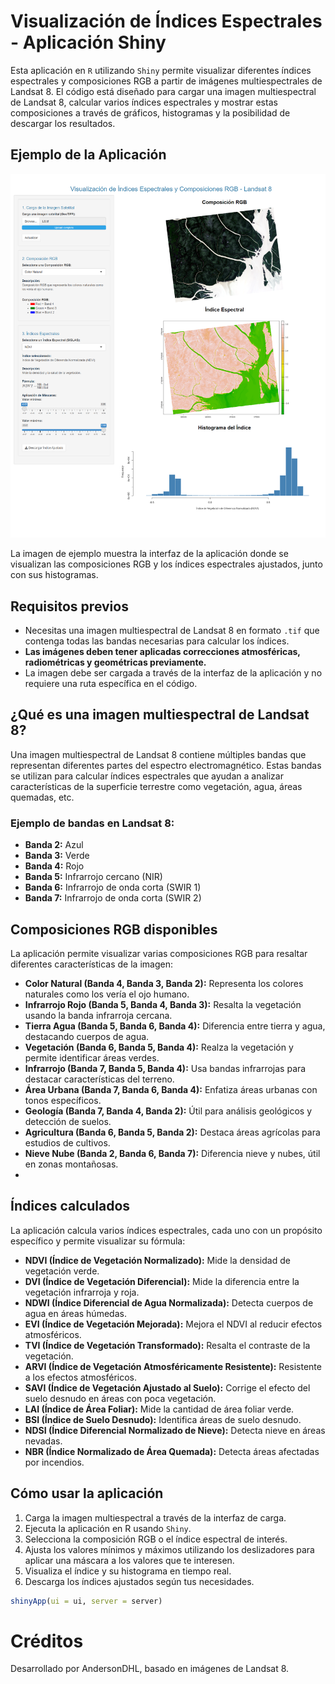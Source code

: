 # Visualización de Índices Espectrales - Aplicación Shiny

Esta aplicación en `R` utilizando `Shiny` permite visualizar diferentes índices espectrales y composiciones RGB a partir de imágenes multiespectrales de Landsat 8. El código está diseñado para cargar una imagen multiespectral de Landsat 8, calcular varios índices espectrales y mostrar estas composiciones a través de gráficos, histogramas y la posibilidad de descargar los resultados.

## Ejemplo de la Aplicación

![Ejemplo de visualización](imagen.png)

La imagen de ejemplo muestra la interfaz de la aplicación donde se visualizan las composiciones RGB y los índices espectrales ajustados, junto con sus histogramas.

## Requisitos previos

- Necesitas una imagen multiespectral de Landsat 8 en formato `.tif` que contenga todas las bandas necesarias para calcular los índices.
- **Las imágenes deben tener aplicadas correcciones atmosféricas, radiométricas y geométricas previamente.**
- La imagen debe ser cargada a través de la interfaz de la aplicación y no requiere una ruta específica en el código.

## ¿Qué es una imagen multiespectral de Landsat 8?

Una imagen multiespectral de Landsat 8 contiene múltiples bandas que representan diferentes partes del espectro electromagnético. Estas bandas se utilizan para calcular índices espectrales que ayudan a analizar características de la superficie terrestre como vegetación, agua, áreas quemadas, etc.

### Ejemplo de bandas en Landsat 8:

- **Banda 2:** Azul
- **Banda 3:** Verde
- **Banda 4:** Rojo
- **Banda 5:** Infrarrojo cercano (NIR)
- **Banda 6:** Infrarrojo de onda corta (SWIR 1)
- **Banda 7:** Infrarrojo de onda corta (SWIR 2)

## Composiciones RGB disponibles

La aplicación permite visualizar varias composiciones RGB para resaltar diferentes características de la imagen:

- **Color Natural (Banda 4, Banda 3, Banda 2):** Representa los colores naturales como los vería el ojo humano.
- **Infrarrojo Rojo (Banda 5, Banda 4, Banda 3):** Resalta la vegetación usando la banda infrarroja cercana.
- **Tierra Agua (Banda 5, Banda 6, Banda 4):** Diferencia entre tierra y agua, destacando cuerpos de agua.
- **Vegetación (Banda 6, Banda 5, Banda 4):** Realza la vegetación y permite identificar áreas verdes.
- **Infrarrojo (Banda 7, Banda 5, Banda 4):** Usa bandas infrarrojas para destacar características del terreno.
- **Área Urbana (Banda 7, Banda 6, Banda 4):** Enfatiza áreas urbanas con tonos específicos.
- **Geología (Banda 7, Banda 4, Banda 2):** Útil para análisis geológicos y detección de suelos.
- **Agricultura (Banda 6, Banda 5, Banda 2):** Destaca áreas agrícolas para estudios de cultivos.
- **Nieve Nube (Banda 2, Banda 6, Banda 7):** Diferencia nieve y nubes, útil en zonas montañosas.
- 

## Índices calculados

La aplicación calcula varios índices espectrales, cada uno con un propósito específico y permite visualizar su fórmula:

- **NDVI (Índice de Vegetación Normalizado):** Mide la densidad de vegetación verde.
- **DVI (Índice de Vegetación Diferencial):** Mide la diferencia entre la vegetación infrarroja y roja.
- **NDWI (Índice Diferencial de Agua Normalizada):** Detecta cuerpos de agua en áreas húmedas.
- **EVI (Índice de Vegetación Mejorada):** Mejora el NDVI al reducir efectos atmosféricos.
- **TVI (Índice de Vegetación Transformado):** Resalta el contraste de la vegetación.
- **ARVI (Índice de Vegetación Atmosféricamente Resistente):** Resistente a los efectos atmosféricos.
- **SAVI (Índice de Vegetación Ajustado al Suelo):** Corrige el efecto del suelo desnudo en áreas con poca vegetación.
- **LAI (Índice de Área Foliar):** Mide la cantidad de área foliar verde.
- **BSI (Índice de Suelo Desnudo):** Identifica áreas de suelo desnudo.
- **NDSI (Índice Diferencial Normalizado de Nieve):** Detecta nieve en áreas nevadas.
- **NBR (Índice Normalizado de Área Quemada):** Detecta áreas afectadas por incendios.

## Cómo usar la aplicación

1. Carga la imagen multiespectral a través de la interfaz de carga.
2. Ejecuta la aplicación en R usando `Shiny`.
3. Selecciona la composición RGB o el índice espectral de interés.
4. Ajusta los valores mínimos y máximos utilizando los deslizadores para aplicar una máscara a los valores que te interesen.
5. Visualiza el índice y su histograma en tiempo real.
6. Descarga los índices ajustados según tus necesidades.

```r
shinyApp(ui = ui, server = server)

```
# Créditos
Desarrollado por AndersonDHL, basado en imágenes de Landsat 8.
